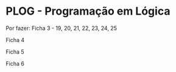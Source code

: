 # PLOG - Programação em Lógica

Por fazer:
Ficha 3 - 19, 20, 21, 22, 23, 24, 25

Ficha 4

Ficha 5

Ficha 6


